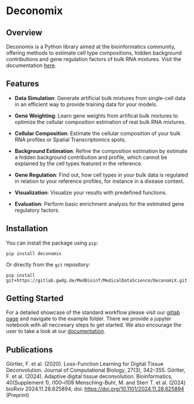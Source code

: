 # Deconomix

## Overview

Deconomix is a Python library aimed at the bioinformatics community, offering methods to estimate cell type compositions, hidden background contributions and gene regulation factors of bulk RNA mixtures. Visit the documentation [here](https://medbioinf.pages.gwdg.de/MedicalDataScience/DeconomiX/).

## Features

- **Data Simulation**: Generate artificial bulk mixtures from single-cell data in an efficient way to provide training data for your models.

- **Gene Weighting**: Learn gene weights from artifical bulk mixtures to optimize the cellular composition estimation of real bulk RNA mixtures.

- **Cellular Composition**: Estimate the cellular composition of your bulk RNA profiles or Spatial Transcriptomics spots.

- **Background Estimation**: Refine the composition estimation by estimate a hidden background contribution and profile, which cannot be explained by the cell types featured in the reference.

- **Gene Regulation**: Find out, how cell types in your bulk data is regulated in relation to your reference profiles, for instance in a disease context.

- **Visualization**: Visualize your results with predefined functions.

- **Evaluation**: Perform basic enrichment analysis for the estimated gene regulatory factors.



## Installation

You can install the package using `pip`:
```
pip install deconomix
```

Or directly from the `git` repository:
```
pip install git+https://gitlab.gwdg.de/MedBioinf/MedicalDataScience/DeconomiX.git
```



## Getting Started
For a detailed showcase of the standard workflow please visit our [gitlab page](https://gitlab.gwdg.de/MedBioinf/MedicalDataScience/DeconomiX) and navigate to the example folder. There we provide a jupyter notebook with all neccesary steps to get started. We also encourage the user to take a look at our [documentation](https://medbioinf.pages.gwdg.de/MedicalDataScience/DeconomiX/).


## Publications
Görtler, F. et al. (2020). Loss-Function Learning for Digital Tissue Deconvolution. Journal of Computational Biology, 27(3), 342–355.
Görtler, F. et al. (2024). Adaptive digital tissue deconvolution. Bioinformatics, 40(Supplement 1), i100–i109
Mensching-Buhr, M. and Sterr T. et al. (2024) bioRxiv 2024.11.28.625894; doi: https://doi.org/10.1101/2024.11.28.625894 (Preprint)
